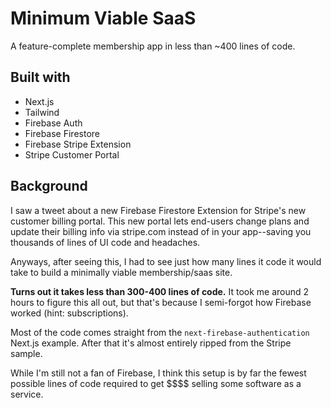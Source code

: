 # Minimum Viable SaaS

A feature-complete membership app in less than ~400 lines of code.

## Built with

- Next.js
- Tailwind
- Firebase Auth
- Firebase Firestore
- Firebase Stripe Extension
- Stripe Customer Portal

## Background

I saw a tweet about a new Firebase Firestore Extension for Stripe's new customer billing portal. This new portal lets end-users change plans and update their billing info via stripe.com instead of in your app--saving you thousands of lines of UI code and headaches.

Anyways, after seeing this, I had to see just how many lines it code it would take to build a minimally viable membership/saas site.

**Turns out it takes less than 300-400 lines of code.** It took me around 2 hours to figure this all out, but that's because I semi-forgot how Firebase worked (hint: subscriptions).

Most of the code comes straight from the `next-firebase-authentication` Next.js example. After that it's almost entirely ripped from the Stripe sample.

While I'm still not a fan of Firebase, I think this setup is by far the fewest possible lines of code required to get \$\$\$\$ selling some software as a service.
